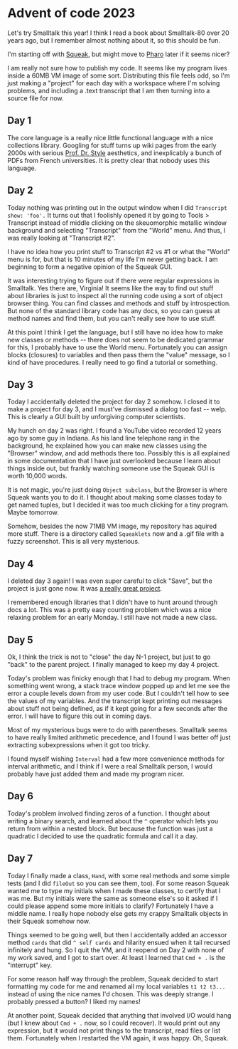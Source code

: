 # Advent of code 2023

Let's try Smalltalk this year!  I think I read a book about Smalltalk-80 over
20 years ago, but I remember almost nothing about it, so this should be fun.

I'm starting off with [Squeak](https://squeak.org/), but might move to
[Pharo](https://pharo.org/web/) later if it seems nicer?

I am really not sure how to publish my code.  It seems like my program lives
inside a 60MB VM image of some sort.  Distributing this file feels odd, so I'm
just making a "project" for each day with a workspace where I'm solving
problems, and including a .text transcript that I am then turning into a source
file for now.

## Day 1

The core language is a really nice little functional language with a nice
collections library.  Googling for stuff turns up wiki pages from the early
2000s with serious [Prof. Dr.
Style](http://contemporary-home-computing.org/prof-dr-style/) aesthetics, and
inexplicably a bunch of PDFs from French universities.  It is pretty clear that
nobody uses this language.

## Day 2

Today nothing was printing out in the output window when I did `Transcript
show: 'foo'.`  It turns out that I foolishly opened it by going to Tools >
Transcript instead of middle clicking on the skeuomorphic metallic window
background and selecting "Transcript" from the "World" menu.  And thus, I was
really looking at "Transcript #2".

I have no idea how you print stuff to Transcript #2 vs #1 or what the "World"
menu is for, but that is 10 minutes of my life I'm never getting back.  I am
beginning to form a negative opinion of the Squeak GUI.

It was interesting trying to figure out if there were regular expressions in
Smalltalk.  Yes there are, Virginia!  It seems like the way to find out stuff
about libraries is just to inspect all the running code using a sort of object
browser thing.  You can find classes and methods and stuff by introspection.
But none of the standard library code has any docs, so you can guess at method
names and find them, but you can't really see how to use stuff.

At this point I think I get the language, but I still have no idea how to make
new classes or methods -- there does not seem to be dedicated grammar for this,
I probably have to use the World menu.  Fortunately you can assign blocks
(closures) to variables and then pass them the "value" message, so I kind of
have procedures.  I really need to go find a tutorial or something.

## Day 3

Today I accidentally deleted the project for day 2 somehow.  I closed it to
make a project for day 3, and I must've dismissed a dialog too fast -- welp.
This is clearly a GUI built by unforgiving computer scientists.

My hunch on day 2 was right.  I found a YouTube video recorded 12 years ago by
some guy in Indiana.  As his land line telephone rang in the background, he
explained how you can make new classes using the "Browser" window, and add
methods there too.  Possibly this is all explained in some documentation that I
have just overlooked because I learn about things inside out, but frankly
watching someone use the Squeak GUI is worth 10,000 words.

It is not magic, you're just doing `Object subclass`, but the Browser is where
Squeak wants you to do it.  I thought about making some classes today to get
named tuples, but I decided it was too much clicking for a tiny program.  Maybe
tomorrow.

Somehow, besides the now 71MB VM image, my repository has aquired more stuff.
There is a directory called `Squeaklets` now and a .gif file with a fuzzy
screenshot.  This is all very mysterious.

## Day 4

I deleted day 3 again!  I was even super careful to click "Save", but the
project is just gone now.  It was [a really great
project](https://www.youtube.com/watch?v=c72d4-LpilM).

I remembered enough libraries that I didn't have to hunt around through docs a
lot.  This was a pretty easy counting problem which was a nice relaxing problem
for an early Monday.  I still have not made a new class.

## Day 5

Ok, I think the trick is not to "close" the day N-1 project, but just to go
"back" to the parent project.  I finally managed to keep my day 4 project.

Today's problem was finicky enough that I had to debug my program.  When
something went wrong, a stack trace window popped up and let me see the error a
couple levels down from my user code.  But I couldn't tell how to see the
values of my variables.  And the transcript kept printing out messages about
stuff not being defined, as if it kept going for a few seconds after the error.
I will have to figure this out in coming days.

Most of my mysterious bugs were to do with parentheses.  Smalltalk seems to
have really limited arithmetic precedence, and I found I was better off just
extracting subexpressions when it got too tricky.

I found myself wishing `Interval` had a few more convenience methods for
interval arithmetic, and I think if I were a real Smalltalk person, I would
probably have just added them and made my program nicer.

## Day 6

Today's problem involved finding zeros of a function.  I thought about writing
a binary search, and learned about the `^` operator which lets you return from
within a nested block.  But because the function was just a quadratic I decided
to use the quadratic formula and call it a day.

## Day 7

Today I finally made a class, `Hand`, with some real methods and some simple
tests (and I did `fileOut` so you can see them, too).  For some reason Squeak
wanted me to type my initials when I made these classes, to certify that I was
me.  But my initials were the same as someone else's so it asked if I could
please append some more initials to clarify?  Fortunately I have a middle name.
I really hope nobody else gets my crappy Smalltalk objects in their Squeak
somehow now.

Things seemed to be going well, but then I accidentally added an accessor
method `cards` that did `^ self cards` and hilarity ensued when it tail
recursed infinitely and hung.  So I quit the VM, and it reopend on Day 2 with
none of my work saved, and I got to start over.  At least I learned that
`Cmd + .` is the "interrupt" key.

For some reason half way through the problem, Squeak decided to start
formatting my code for me and renamed all my local variables `t1 t2 t3...`
instead of using the nice names I'd chosen.  This was deeply strange.  I
probably pressed a button?  I liked my names!

At another point, Squeak decided that anything that involved I/O would hang
(but I knew about `Cmd + .` now, so I could recover).  It would print out any
expression, but it would not print things to the transcript, read files or list
them.  Fortunately when I restarted the VM again, it was happy.  Oh, Squeak.
